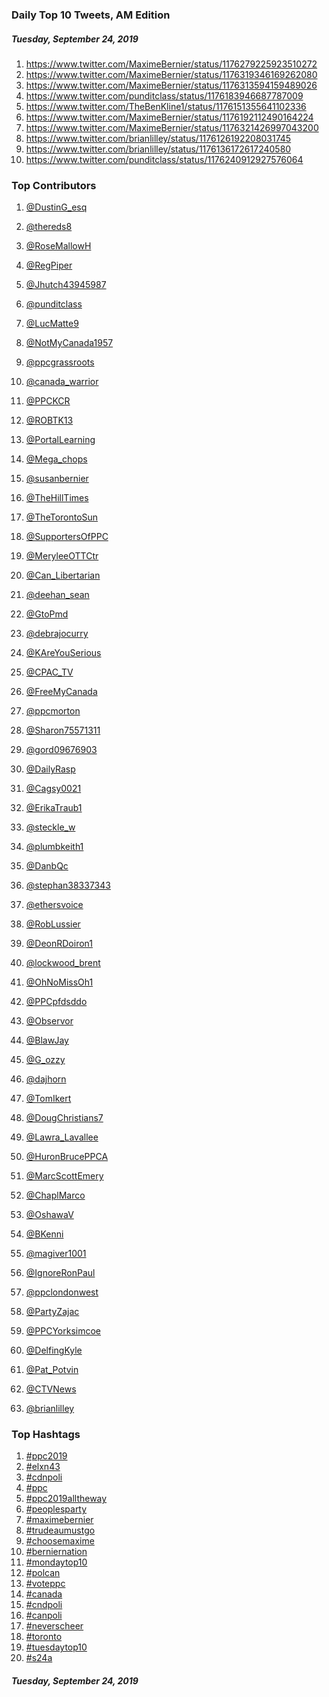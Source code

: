 ### Daily Top 10 Tweets, AM Edition
##### Tuesday, September 24, 2019
 1) https://www.twitter.com/MaximeBernier/status/1176279225923510272
 2) https://www.twitter.com/MaximeBernier/status/1176319346169262080
 3) https://www.twitter.com/MaximeBernier/status/1176313594159489026
 4) https://www.twitter.com/punditclass/status/1176183946687787009
 5) https://www.twitter.com/TheBenKline1/status/1176151355641102336
 6) https://www.twitter.com/MaximeBernier/status/1176192112490164224
 7) https://www.twitter.com/MaximeBernier/status/1176321426997043200
 8) https://www.twitter.com/brianlilley/status/1176126192208031745
 9) https://www.twitter.com/brianlilley/status/1176136172617240580
10) https://www.twitter.com/punditclass/status/1176240912927576064

### Top Contributors
  1) [@DustinG_esq](https://www.twitter.com/DustinG_esq)
  2) [@thereds8](https://www.twitter.com/thereds8)
  3) [@RoseMallowH](https://www.twitter.com/RoseMallowH)
  4) [@RegPiper](https://www.twitter.com/RegPiper)
  5) [@Jhutch43945987](https://www.twitter.com/Jhutch43945987)
  6) [@punditclass](https://www.twitter.com/punditclass)
  7) [@LucMatte9](https://www.twitter.com/LucMatte9)
  8) [@NotMyCanada1957](https://www.twitter.com/NotMyCanada1957)
  9) [@ppcgrassroots](https://www.twitter.com/ppcgrassroots)
 10) [@canada_warrior](https://www.twitter.com/canada_warrior)

 11) [@PPCKCR](https://www.twitter.com/PPCKCR)
 12) [@ROBTK13](https://www.twitter.com/ROBTK13)
 13) [@PortalLearning](https://www.twitter.com/PortalLearning)
 14) [@Mega_chops](https://www.twitter.com/Mega_chops)
 15) [@susanbernier](https://www.twitter.com/susanbernier)
 16) [@TheHillTimes](https://www.twitter.com/TheHillTimes)
 17) [@TheTorontoSun](https://www.twitter.com/TheTorontoSun)
 18) [@SupportersOfPPC](https://www.twitter.com/SupportersOfPPC)
 19) [@MeryleeOTTCtr](https://www.twitter.com/MeryleeOTTCtr)
 20) [@Can_Libertarian](https://www.twitter.com/Can_Libertarian)

 21) [@deehan_sean](https://www.twitter.com/deehan_sean)
 22) [@GtoPmd](https://www.twitter.com/GtoPmd)
 23) [@debrajocurry](https://www.twitter.com/debrajocurry)
 24) [@KAreYouSerious](https://www.twitter.com/KAreYouSerious)
 25) [@CPAC_TV](https://www.twitter.com/CPAC_TV)
 26) [@FreeMyCanada](https://www.twitter.com/FreeMyCanada)
 27) [@ppcmorton](https://www.twitter.com/ppcmorton)
 28) [@Sharon75571311](https://www.twitter.com/Sharon75571311)
 29) [@gord09676903](https://www.twitter.com/gord09676903)
 30) [@DailyRasp](https://www.twitter.com/DailyRasp)

 31) [@Cagsy0021](https://www.twitter.com/Cagsy0021)
 32) [@ErikaTraub1](https://www.twitter.com/ErikaTraub1)
 33) [@steckle_w](https://www.twitter.com/steckle_w)
 34) [@plumbkeith1](https://www.twitter.com/plumbkeith1)
 35) [@DanbQc](https://www.twitter.com/DanbQc)
 36) [@stephan38337343](https://www.twitter.com/stephan38337343)
 37) [@ethersvoice](https://www.twitter.com/ethersvoice)
 38) [@RobLussier](https://www.twitter.com/RobLussier)
 39) [@DeonRDoiron1](https://www.twitter.com/DeonRDoiron1)
 40) [@lockwood_brent](https://www.twitter.com/lockwood_brent)

 41) [@OhNoMissOh1](https://www.twitter.com/OhNoMissOh1)
 42) [@PPCpfdsddo](https://www.twitter.com/PPCpfdsddo)
 43) [@Observor](https://www.twitter.com/Observor)
 44) [@BlawJay](https://www.twitter.com/BlawJay)
 45) [@G_ozzy](https://www.twitter.com/G_ozzy)
 46) [@dajhorn](https://www.twitter.com/dajhorn)
 47) [@TomIkert](https://www.twitter.com/TomIkert)
 48) [@DougChristians7](https://www.twitter.com/DougChristians7)
 49) [@Lawra_Lavallee](https://www.twitter.com/Lawra_Lavallee)
 50) [@HuronBrucePPCA](https://www.twitter.com/HuronBrucePPCA)

 51) [@MarcScottEmery](https://www.twitter.com/MarcScottEmery)
 52) [@ChaplMarco](https://www.twitter.com/ChaplMarco)
 53) [@OshawaV](https://www.twitter.com/OshawaV)
 54) [@BKenni](https://www.twitter.com/BKenni)
 55) [@magiver1001](https://www.twitter.com/magiver1001)
 56) [@IgnoreRonPaul](https://www.twitter.com/IgnoreRonPaul)
 57) [@ppclondonwest](https://www.twitter.com/ppclondonwest)
 58) [@PartyZajac](https://www.twitter.com/PartyZajac)
 59) [@PPCYorksimcoe](https://www.twitter.com/PPCYorksimcoe)
 60) [@DelfingKyle](https://www.twitter.com/DelfingKyle)

 61) [@Pat_Potvin](https://www.twitter.com/Pat_Potvin)
 62) [@CTVNews](https://www.twitter.com/CTVNews)
 63) [@brianlilley](https://www.twitter.com/brianlilley)


### Top Hashtags

  1) [#ppc2019](https://www.twitter.com/hashtag/ppc2019)
  2) [#elxn43](https://www.twitter.com/hashtag/elxn43)
  3) [#cdnpoli](https://www.twitter.com/hashtag/cdnpoli)
  4) [#ppc](https://www.twitter.com/hashtag/ppc)
  5) [#ppc2019alltheway](https://www.twitter.com/hashtag/ppc2019alltheway)
  6) [#peoplesparty](https://www.twitter.com/hashtag/peoplesparty)
  7) [#maximebernier](https://www.twitter.com/hashtag/maximebernier)
  8) [#trudeaumustgo](https://www.twitter.com/hashtag/trudeaumustgo)
  9) [#choosemaxime](https://www.twitter.com/hashtag/choosemaxime)
 10) [#berniernation](https://www.twitter.com/hashtag/berniernation)
 11) [#mondaytop10](https://www.twitter.com/hashtag/mondaytop10)
 12) [#polcan](https://www.twitter.com/hashtag/polcan)
 13) [#voteppc](https://www.twitter.com/hashtag/voteppc)
 14) [#canada](https://www.twitter.com/hashtag/canada)
 15) [#cndpoli](https://www.twitter.com/hashtag/cndpoli)
 16) [#canpoli](https://www.twitter.com/hashtag/canpoli)
 17) [#neverscheer](https://www.twitter.com/hashtag/neverscheer)
 18) [#toronto](https://www.twitter.com/hashtag/toronto)
 19) [#tuesdaytop10](https://www.twitter.com/hashtag/tuesdaytop10)
 20) [#s24a](https://www.twitter.com/hashtag/s24a)

##### Tuesday, September 24, 2019

